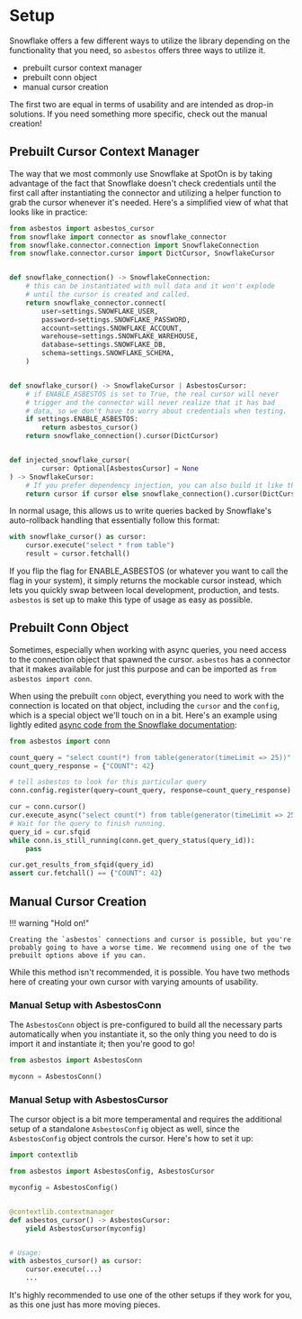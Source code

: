 # Setup

Snowflake offers a few different ways to utilize the library depending on the functionality that you need, so `asbestos` offers three ways to utilize it.

- prebuilt cursor context manager
- prebuilt conn object
- manual cursor creation

The first two are equal in terms of usability and are intended as drop-in solutions. If you need something more specific, check out the manual creation!

## Prebuilt Cursor Context Manager

The way that we most commonly use Snowflake at SpotOn is by taking advantage of the fact that Snowflake doesn't check credentials until the first call after instantiating the connector and utilizing a helper function to grab the cursor whenever it's needed. Here's a simplified view of what that looks like in practice:

```python
from asbestos import asbestos_cursor
from snowflake import connector as snowflake_connector
from snowflake.connector.connection import SnowflakeConnection
from snowflake.connector.cursor import DictCursor, SnowflakeCursor


def snowflake_connection() -> SnowflakeConnection:
    # this can be instantiated with null data and it won't explode
    # until the cursor is created and called.
    return snowflake_connector.connect(
        user=settings.SNOWFLAKE_USER,
        password=settings.SNOWFLAKE_PASSWORD,
        account=settings.SNOWFLAKE_ACCOUNT,
        warehouse=settings.SNOWFLAKE_WAREHOUSE,
        database=settings.SNOWFLAKE_DB,
        schema=settings.SNOWFLAKE_SCHEMA,
    )


def snowflake_cursor() -> SnowflakeCursor | AsbestosCursor:
    # if ENABLE_ASBESTOS is set to True, the real cursor will never
    # trigger and the connector will never realize that it has bad
    # data, so we don't have to worry about credentials when testing.
    if settings.ENABLE_ASBESTOS:
        return asbestos_cursor()
    return snowflake_connection().cursor(DictCursor)


def injected_snowflake_cursor(
        cursor: Optional[AsbestosCursor] = None
) -> SnowflakeCursor:
    # If you prefer dependency injection, you can also build it like this!
    return cursor if cursor else snowflake_connection().cursor(DictCursor)
```

In normal usage, this allows us to write queries backed by Snowflake's auto-rollback handling that essentially follow this format:

```python
with snowflake_cursor() as cursor:
    cursor.execute("select * from table")
    result = cursor.fetchall()
```

If you flip the flag for ENABLE_ASBESTOS (or whatever you want to call the flag in your system), it simply returns the mockable cursor instead, which lets you quickly swap between local development, production, and tests. `asbestos` is set up to make this type of usage as easy as possible.

## Prebuilt Conn Object

Sometimes, especially when working with async queries, you need access to the connection object that spawned the cursor. `asbestos` has a connector that it makes available for just this purpose and can be imported as `from asbestos import conn`.

When using the prebuilt `conn` object, everything you need to work with the connection is located on that object, including the `cursor` and the `config`, which is a special object we'll touch on in a bit. Here's an example using lightly edited [async code from the Snowflake documentation](https://docs.snowflake.com/en/user-guide/python-connector-example.html#checking-the-status-of-a-query):

```python
from asbestos import conn

count_query = "select count(*) from table(generator(timeLimit => 25))"
count_query_response = {"COUNT": 42}

# tell asbestos to look for this particular query
conn.config.register(query=count_query, response=count_query_response)

cur = conn.cursor()
cur.execute_async("select count(*) from table(generator(timeLimit => 25))")
# Wait for the query to finish running.
query_id = cur.sfqid
while conn.is_still_running(conn.get_query_status(query_id)):
    pass

cur.get_results_from_sfqid(query_id)
assert cur.fetchall() == {"COUNT": 42}
```

## Manual Cursor Creation

!!! warning "Hold on!"

    Creating the `asbestos` connections and cursor is possible, but you're probably going to have a worse time. We recommend using one of the two prebuilt options above if you can.

While this method isn't recommended, it is possible. You have two methods here of creating your own cursor with varying amounts of usability. 

### Manual Setup with AsbestosConn

The `AsbestosConn` object is pre-configured to build all the necessary parts automatically when you instantiate it, so the only thing you need to do is import it and instantiate it; then you're good to go!

```python
from asbestos import AsbestosConn

myconn = AsbestosConn()
```

### Manual Setup with AsbestosCursor

The cursor object is a bit more temperamental and requires the additional setup of a standalone `AsbestosConfig` object as well, since the `AsbestosConfig` object controls the cursor. Here's how to set it up:

```python
import contextlib

from asbestos import AsbestosConfig, AsbestosCursor

myconfig = AsbestosConfig()


@contextlib.contextmanager
def asbestos_cursor() -> AsbestosCursor:
    yield AsbestosCursor(myconfig)


# Usage:
with asbestos_cursor() as cursor:
    cursor.execute(...)
    ...
```

It's highly recommended to use one of the other setups if they work for you, as this one just has more moving pieces.
